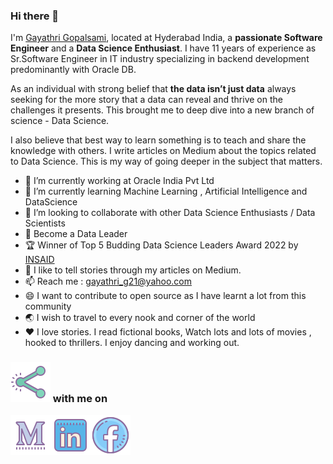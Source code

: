 ### Hi there 👋
I'm [Gayathri Gopalsami](http://my-django-portfolioapp.herokuapp.com/portfolio/GayathriG), located at Hyderabad India, a **passionate Software Engineer** and a **Data Science Enthusiast**. I have 11 years of experience as Sr.Software Engineer in IT industry specializing in backend development predominantly with Oracle DB.

As an individual with strong belief that **the data isn’t just data** always seeking for the more story that a data can reveal and thrive on the challenges it presents. This brought me to deep dive into a new branch of science - Data Science. 

I also believe that best way to learn something is to teach and share the knowledge with others. I write articles on Medium about the topics related to Data Science. This is my way of going deeper in the subject that matters.   
 

- 🔭 I’m currently working at Oracle India Pvt Ltd
- 🌱 I’m currently learning Machine Learning , Artificial Intelligence and DataScience
- 👯 I’m looking to collaborate with other Data Science Enthusiasts / Data Scientists
- :1st_place_medal: Become a Data Leader
- :trophy: Winner of Top 5 Budding Data Science Leaders Award 2022 by [INSAID](https://www.linkedin.com/posts/insaid_insaid-dataleaders-winners-activity-6889930504129384448-Kfc8?utm_source=linkedin_share&utm_medium=member_desktop_web)
- 💬 I like to tell stories through my articles on Medium.
- :mailbox:  Reach me : gayathri_g21@yahoo.com
- 😄 I want to contribute to open source as I have learnt a lot from this community
- :earth_asia: I wish to travel to every nook and corner of the world
- :heart: I love stories. I read fictional books, Watch lots and lots of movies , hooked to thrillers. I enjoy dancing and working out.


### [![connect](https://github.com/gayathrig21/gayathrig21/blob/main/icons/icons8-connect-64.png)][0] with me on

[![medium](https://github.com/gayathrig21/gayathrig21/blob/main/icons/icons8-medium-new-64.png)][1][![linkedin](https://github.com/gayathrig21/gayathrig21/blob/main/icons/icons8-linkedin-64.png)][2][![facebook](https://github.com/gayathrig21/gayathrig21/blob/main/icons/icons8-facebook-64.png)][3]

[0]:www.google.com
[1]: https://medium.com/@gayathri_g21
[2]: https://www.linkedin.com/in/gayathri-g-40054964/
[3]: https://www.facebook.com/gayathri.gopalsami/

